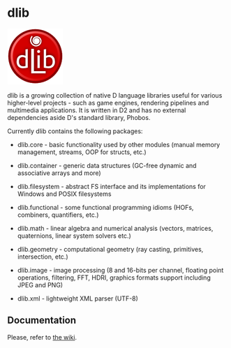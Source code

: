 dlib
====
[![dlib-logo.png](/logo/dlib-logo.png)](/logo/dlib-logo.png)

dlib is a growing collection of native D language libraries useful for various higher-level projects - such as game engines, rendering pipelines and multimedia applications. It is written in D2 and has no external dependencies aside D's standard library, Phobos.

Currently dlib contains the following packages:

* dlib.core - basic functionality used by other modules (manual memory management, streams, OOP for structs, etc.)

* dlib.container - generic data structures (GC-free dynamic and associative arrays and more)

* dlib.filesystem - abstract FS interface and its implementations for Windows and POSIX filesystems

* dlib.functional - some functional programming idioms (HOFs, combiners, quantifiers, etc.)

* dlib.math - linear algebra and numerical analysis (vectors, matrices, quaternions, linear system solvers etc.)

* dlib.geometry - computational geometry (ray casting, primitives, intersection, etc.)

* dlib.image - image processing (8 and 16-bits per channel, floating point operations, filtering, FFT, HDRI, graphics formats support including JPEG and PNG)

* dlib.xml - lightweight XML parser (UTF-8)

Documentation
-------------
Please, refer to [the wiki](https://github.com/gecko0307/dlib/wiki).
